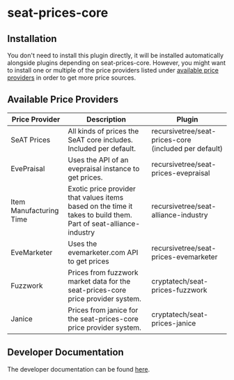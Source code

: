 # seat-prices-core

## Installation
You don't need to install this plugin directly, it will be installed automatically alongside plugins depending on 
seat-prices-core. However, you might want to install one or multiple of the price providers listed under [available 
price providers](#available-price-providers) in order to get more price sources.

## Available Price Providers
| Price Provider          | Description                                                                                                      | Plugin                                                |
|-------------------------|------------------------------------------------------------------------------------------------------------------|-------------------------------------------------------|
| SeAT Prices             | All kinds of prices the SeAT core includes. Included per default.                                                | recursivetree/seat-prices-core (included per default) |
| EvePraisal              | Uses the API of an evepraisal instance to get prices.                                                            | recursivetree/seat-prices-evepraisal                  |
| Item Manufacturing Time | Exotic price provider that values items based on the time it takes to build them. Part of seat-alliance-industry | recursivetree/seat-alliance-industry                  |
| EveMarketer             | Uses the evemarketer.com API to get prices                                                                       | recursivetree/seat-prices-evemarketer                 |
| Fuzzwork                | Prices from fuzzwork market data for the seat-prices-core price provider system.                                 | cryptatech/seat-prices-fuzzwork                       | 
| Janice                  | Prices from janice for the seat-prices-core price provider system.                                               | cryptatech/seat-prices-janice                         |

## Developer Documentation
The developer documentation can be found [here](developer_documentation.md).